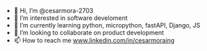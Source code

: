 - 👋 Hi, I’m @cesarmora-2703
- 👀 I’m interested in software develoment
- 🌱 I’m currently learning python, micropython, fastAPI, Django, JS
- 💞️ I’m looking to collaborate on product development
- 📫 How to reach me www.linkedin.com/in/cesarmoraing
